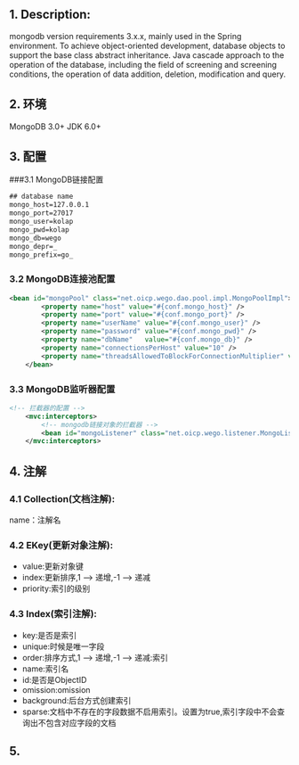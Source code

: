 ## 1. Description:
mongodb version requirements 3.x.x, mainly used in the Spring environment.
To achieve object-oriented development, database objects to support the base class abstract inheritance. Java cascade approach to the operation of the database, including the field of screening and screening conditions, the operation of data addition, deletion, modification and query.

## 2. 环境
MongoDB 3.0+
JDK 6.0+
## 3. 配置
###3.1 MongoDB链接配置
```xml
## database name
mongo_host=127.0.0.1
mongo_port=27017
mongo_user=kolap
mongo_pwd=kolap
mongo_db=wego
mongo_depr=_
mongo_prefix=go_
```
### 3.2 MongoDB连接池配置
```xml
<bean id="mongoPool" class="net.oicp.wego.dao.pool.impl.MongoPoolImpl">
		<property name="host" value="#{conf.mongo_host}" />
		<property name="port" value="#{conf.mongo_port}" />
		<property name="userName" value="#{conf.mongo_user}" />
		<property name="password" value="#{conf.mongo_pwd}" />
		<property name="dbName"   value="#{conf.mongo_db}" />
		<property name="connectionsPerHost" value="10" />
		<property name="threadsAllowedToBlockForConnectionMultiplier" value="15" />
	</bean>
```
### 3.3 MongoDB监听器配置
```xml
<!-- 拦截器的配置 -->
    <mvc:interceptors>
    	<!-- mongodb链接对象的拦截器 -->
    	<bean id="mongoListener" class="net.oicp.wego.listener.MongoListener"/>
    </mvc:interceptors>
```
## 4. 注解
### 4.1 Collection(文档注解):
name：注解名
### 4.2 EKey(更新对象注解):
* value:更新对象键
* index:更新排序,1 --> 递增,-1 --> 递减
* priority:索引的级别
### 4.3 Index(索引注解):
* key:是否是索引
* unique:时候是唯一字段
* order:排序方式,1 --> 递增,-1 --> 递减:索引
* name:索引名
* id:是否是ObjectID
* omission:omission
* background:后台方式创建索引
* sparse:文档中不存在的字段数据不启用索引。设置为true,索引字段中不会查询出不包含对应字段的文档
## 5.